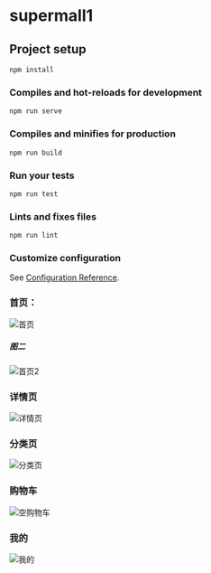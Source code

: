 # supermall1

## Project setup
```
npm install
```

### Compiles and hot-reloads for development
```
npm run serve
```

### Compiles and minifies for production
```
npm run build
```

### Run your tests
```
npm run test
```

### Lints and fixes files
```
npm run lint
```

### Customize configuration
See [Configuration Reference](https://cli.vuejs.org/config/).


### 首页：
![首页](https://github.com/tramcctw/images/blob/master/images/page1.png)

##### 图二

![首页2](https://github.com/tramcctw/images/blob/master/images/page2.png)

### 详情页
![详情页](https://github.com/tramcctw/images/blob/master/images/page3.png)

### 分类页
![分类页](https://github.com/tramcctw/images/blob/master/images/page4.png)

### 购物车
![空购物车](https://github.com/tramcctw/images/blob/master/images/page5.png)

### 我的
![我的](https://github.com/tramcctw/images/blob/master/images/page6.png)
